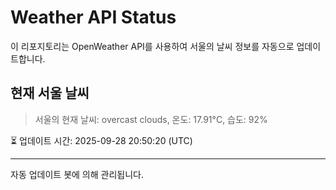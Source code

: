 
# Weather API Status

이 리포지토리는 OpenWeather API를 사용하여 서울의 날씨 정보를 자동으로 업데이트합니다.

## 현재 서울 날씨
> 서울의 현재 날씨: overcast clouds, 온도: 17.91°C, 습도: 92%

⏳ 업데이트 시간: 2025-09-28 20:50:20 (UTC)

---
자동 업데이트 봇에 의해 관리됩니다.
